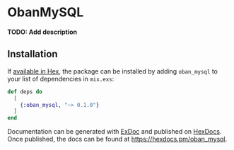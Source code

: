 # ObanMySQL

**TODO: Add description**

## Installation

If [available in Hex](https://hex.pm/docs/publish), the package can be installed
by adding `oban_mysql` to your list of dependencies in `mix.exs`:

```elixir
def deps do
  [
    {:oban_mysql, "~> 0.1.0"}
  ]
end
```

Documentation can be generated with [ExDoc](https://github.com/elixir-lang/ex_doc)
and published on [HexDocs](https://hexdocs.pm). Once published, the docs can
be found at <https://hexdocs.pm/oban_mysql>.

